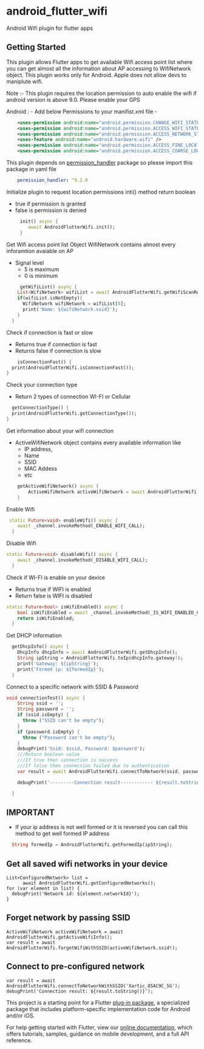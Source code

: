 # android_flutter_wifi

Android Wifi plugin for flutter apps

## Getting Started

This plugin allows Flutter apps to get available Wifi access point list where you can get almost all
the information about AP accessing to WifiNetwork object. This plugin works only for Android. Apple
does not allow devs to maniplute wifi.

Note :- This plugin requires the location permission to auto enable the wifi if android version is
above 9.0. Please enable your GPS

Android : - Add below Permissions to your manifist.xml file -

``` xml
    <uses-permission android:name="android.permission.CHANGE_WIFI_STATE"/>
    <uses-permission android:name="android.permission.ACCESS_WIFI_STATE"/>
    <uses-permission android:name="android.permission.ACCESS_NETWORK_STATE" />
    <uses-feature android:name="android.hardware.wifi" />
    <uses-permission android:name="android.permission.ACCESS_FINE_LOCATION" />
    <uses-permission android:name="android.permission.ACCESS_COARSE_LOCATION" />
```

This plugin depends on [permission_handler](https://pub.dev/packages/permission_handler) package so
please import this package in yaml file

``` yaml
    permission_handler: ^9.2.0
```

Initialize plugin to request location permissions inti() method return boolean

- true if permission is granted
- false is permission is denied

``` dart
     init() async {
        await AndroidFlutterWifi.init();
     }
```

Get Wifi access point list Object WifiNetwork contains almost every inforamtion avaiable on AP

- Signal level
    - 5 is maximum
    - 0 is minimum

``` dart
     getWifiList() async {
    List<WifiNetwork> wifiList = await AndroidFlutterWifi.getWifiScanResult();
    if(wifiList.isNotEmpty){
      WifiNetwork wifiNetwork = wifiList[0];
      print('Name: ${wifiNetwork.ssid}');
    }
  }
```

Check if connection is fast or slow

- Returns true if connection is fast
- Returns false if connection is slow

```dart
    isConnectionFast() {
  print(AndroidFlutterWifi.isConnectionFast());
}
```

Check your connection type

- Return 2 types of connection WI-FI or Cellular

```dart
  getConnectionType() {
  print(AndroidFlutterWifi.getConnectionType());
}
```

Get information about your wifi connection

- ActiveWifiNetwork object contains every available information like
    - IP address,
    - Name
    - SSID
    - MAC Addess
    - etc

```` dart
    getActiveWifiNetwork() async {
        ActiveWifiNetwork activeWifiNetwork = await AndroidFlutterWifi.getActiveWifiInfo();
    }
````

Enable Wifi

``` dart
 static Future<void> enableWifi() async {
    await _channel.invokeMethod(_ENABLE_WIFI_CALL);
  }
```

Disable Wifi

``` dart
static Future<void> disableWifi() async {
    await _channel.invokeMethod(_DISABLE_WIFI_CALL);
  }
```

Check if WI-FI is enable on your device

- Returns true if WIFI is enabled
- Return false is WIFI is disabled

``` dart
static Future<bool> isWifiEnabled() async {
    bool isWifiEnabled = await _channel.invokeMethod(_IS_WIFI_ENABLED_CALL);
    return isWifiEnabled;
  }
```

Get DHCP information

```dart
  getDhcpInfo() async {
    DhcpInfo dhcpInfo = await AndroidFlutterWifi.getDhcpInfo();
    String ipString = AndroidFlutterWifi.toIp(dhcpInfo.gateway!);
    print('Gateway: ${ipString}');
    print('Formed ip: ${formedIp}');
  }
```

Connect to a specific network with SSID & Password

````dart
void connectionTest() async {
    String ssid = '';
    String password = '';
    if (ssid.isEmpty) {
      throw ("SSID can't be empty");
    }
    if (password.isEmpty) {
      throw ("Password can't be empty");
    }
    debugPrint('Ssid: $ssid, Password: $password');
    ///Return boolean value 
    ///If true then connection is success
    ///If false then connection failed due to authentication
    var result = await AndroidFlutterWifi.connectToNetwork(ssid, password);

    debugPrint('---------Connection result-----------: ${result.toString()}');

  }
````

## IMPORTANT
- If your ip address is not well formed or it is reversed you can call this method to get well formed IP address
```dart
  String formedIp = AndroidFlutterWifi.getFormedIp(ipString);
```

## Get all saved wifi networks in your device
```
List<ConfiguredNetwork> list =
      await AndroidFlutterWifi.getConfiguredNetworks();
for (var element in list) {
  debugPrint('Network id: ${element.networkId}');
}
```

## Forget network by passing SSID
```
ActiveWifiNetwork activeWifiNetwork = await AndroidFlutterWifi.getActiveWifiInfo();
var result = await AndroidFlutterWifi.forgetWifiWithSSID(activeWifiNetwork.ssid!);
```

## Connect to pre-configured network
```
var result = await AndroidFlutterWifi.connectToNetworkWithSSID('Xartic_85AC9C_5G');
debugPrint('Connection result: ${result.toString()}');
```

This project is a starting point for a Flutter
[plug-in package](https://flutter.dev/developing-packages/), a specialized package that includes
platform-specific implementation code for Android and/or iOS.

For help getting started with Flutter, view our
[online documentation](https://flutter.dev/docs), which offers tutorials, samples, guidance on
mobile development, and a full API reference.

